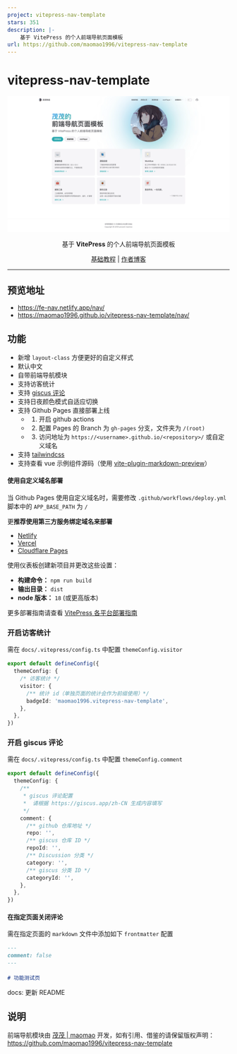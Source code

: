 ```yaml
---
project: vitepress-nav-template
stars: 351
description: |-
    基于 VitePress 的个人前端导航页面模板
url: https://github.com/maomao1996/vitepress-nav-template
---
```


# vitepress-nav-template

<p align="center">
  <img src="https://raw.githubusercontent.com/maomao1996/picture/main/vitepress-nav-template/home.webp" alt="home" />
</p>
<p align="center"> 基于 <b>VitePress</b> 的个人前端导航页面模板 </p>
<p align='center'><a href="/guide.md">基础教程</a> | <a href="https://notes.fe-mm.com/">作者博客</a></p>

---

## 预览地址

- <https://fe-nav.netlify.app/nav/>
- <https://maomao1996.github.io/vitepress-nav-template/nav/>

## 功能

- 新增 `layout-class` 方便更好的自定义样式
- 默认中文
- 自带前端导航模块
- 支持访客统计
- 支持 [giscus 评论](https://giscus.app/zh-CN)
- 支持日夜颜色模式自适应切换
- 支持 Github Pages 直接部署上线
  - 1. 开启 github actions
  - 2. 配置 Pages 的 Branch 为 `gh-pages` 分支，文件夹为 `/(root)`
  - 3. 访问地址为 `https://<username>.github.io/<repository>/` 或自定义域名
- 支持 [tailwindcss](https://github.com/tailwindlabs/tailwindcss)
- 支持查看 vue 示例组件源码（使用 [vite-plugin-markdown-preview](https://github.com/jaskang/vite-plugin-markdown-preview)）

#### 使用自定义域名部署

当 Github Pages 使用自定义域名时，需要修改 `.github/workflows/deploy.yml` 脚本中的 `APP_BASE_PATH` 为 `/`

更**推荐使用第三方服务绑定域名来部署**

- [Netlify](https://www.netlify.com/)
- [Vercel](https://vercel.com/)
- [Cloudflare Pages](https://pages.cloudflare.com/)

使用仪表板创建新项目并更改这些设置：

- **构建命令：** `npm run build`
- **输出目录：** `dist`
- **node 版本：** `18` (或更高版本)

更多部署指南请查看 [VitePress 各平台部署指南](https://vitepress.dev/zh/guide/deploy#platform-guides)

### 开启访客统计

需在 `docs/.vitepress/config.ts` 中配置 `themeConfig.visitor`

```ts
export default defineConfig({
  themeConfig: {
    /* 访客统计 */
    visitor: {
      /** 统计 id（单独页面的统计会作为前缀使用）*/
      badgeId: 'maomao1996.vitepress-nav-template',
    },
  },
})
```

### 开启 giscus 评论

需在 `docs/.vitepress/config.ts` 中配置 `themeConfig.comment`

```ts
export default defineConfig({
  themeConfig: {
    /**
     * giscus 评论配置
     *  请根据 https://giscus.app/zh-CN 生成内容填写
     */
    comment: {
      /** github 仓库地址 */
      repo: '',
      /** giscus 仓库 ID */
      repoId: '',
      /** Discussion 分类 */
      category: '',
      /** giscus 分类 ID */
      categoryId: '',
    },
  },
})
```

#### 在指定页面关闭评论

需在指定页面的 `markdown` 文件中添加如下 `frontmatter` 配置

```md
---
comment: false
---

# 功能测试页
```

docs: 更新 README

## 说明

前端导航模块由 [茂茂 | maomao](https://github.com/maomao1996) 开发，如有引用、借鉴的请保留版权声明：<https://github.com/maomao1996/vitepress-nav-template>

